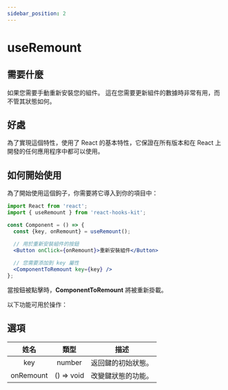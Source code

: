 ```yaml
---
sidebar_position: 2
---
```


# useRemount

## 需要什麼

如果您需要手動重新安裝您的組件。 這在您需要更新組件的數據時非常有用，而不管其狀態如何。

## 好處

為了實現這個特性，使用了 React 的基本特性，它保證在所有版本和在 React 上開發的任何應用程序中都可以使用。

## 如何開始使用

為了開始使用這個鉤子，你需要將它導入到你的項目中：

```jsx
import React from 'react';
import { useRemount } from 'react-hooks-kit';

const Component = () => {
  const {key, onRemount} = useRemount();

  // 用於重新安裝組件的按鈕
  <Button onClick={onRemount}>重新安裝組件</Button>
  
  // 您需要添加到 key 屬性
  <ComponentToRemount key={key} />
};
```

當按鈕被點擊時，**ComponentToRemount** 將被重新掛載。

以下功能可用於操作：

## 選項

| 姓名 | 類型 | 描述 |
| :---: | :---: | :---: |
| key | number | 返回鍵的初始狀態。 |
| onRemount | () => void | 改變鍵狀態的功能。 |

